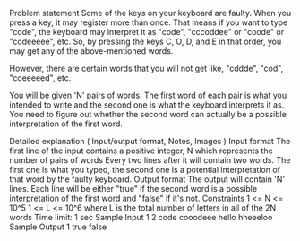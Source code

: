 Problem statement
Some of the keys on your keyboard are faulty. When you press a key, it may register more than once. That means if you want to type "code", the keyboard may interpret it as "code", "cccoddee" or "coode" or "codeeeee", etc. So, by pressing the keys C, O, D, and E in that order, you may get any of the above-mentioned words.

However, there are certain words that you will not get like, "cddde", "cod", "coeeeeed", etc.

You will be given 'N' pairs of words. The first word of each pair is what you intended to write and the second one is what the keyboard interprets it as. You need to figure out whether the second word can actually be a possible interpretation of the first word.

Detailed explanation ( Input/output format, Notes, Images )
Input format
The first line of the input contains a positive integer, N which represents the number of pairs of words
Every two lines after it will contain two words. The first one is what you typed, the second one is a potential interpretation of that word by the faulty keyboard.
Output format
The output will contain 'N' lines. Each line will be either "true" if the second word is a possible interpretation of the first word and "false" if it's not.
Constraints
1 <= N <= 10^5
1 <= L <= 10^6
where L is the total number of letters in all of the 2N words
Time limit: 1 sec
Sample Input 1
2
code
cooodeee
hello
hheeeloo
Sample Output 1
true
false
